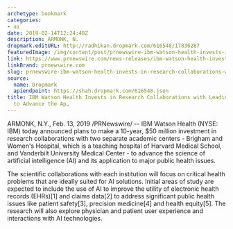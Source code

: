 ```yaml
---
archetype: bookmark
categories:
- ai
date: 2019-02-14T12:24:48Z
description: ARMONK, N.
dropmark.editURL: http://radhikan.dropmark.com/616548/17836287
featuredImage: /img/content/post/prnewswire-ibm-watson-health-invests-in-research-collaborations-with-leading-medical-centers-to-advance-the-ap.jpg
link: https://www.prnewswire.com/news-releases/ibm-watson-health-invests-in-research-collaborations-with-leading-medical-centers-to-advance-the-application-of-ai-to-health-300795155.html
linkBrand: prnewswire.com
slug: prnewswire-ibm-watson-health-invests-in-research-collaborations-with-leading-medical-centers-to-advance-the-ap
source:
  name: Dropmark
  apiendpoint: https://shah.dropmark.com/616548.json
title: IBM Watson Health Invests in Research Collaborations with Leading Medical Centers
  to Advance the Ap…
---
```

ARMONK, N.Y., Feb. 13, 2019 /PRNewswire/ -- IBM Watson Health (NYSE: IBM) today announced plans to make a 10-year, $50 million investment in research collaborations with two separate academic centers - Brigham and Women's Hospital, which is a teaching hospital of Harvard Medical School, and Vanderbilt University Medical Center - to advance the science of artificial intelligence (AI) and its application to major public health issues.

The scientific collaborations with each institution will focus on critical health problems that are ideally suited for AI solutions. Initial areas of study are expected to include the use of AI to improve the utility of electronic health records (EHRs)[1] and claims data[2] to address significant public health issues like patient safety[3], precision medicine[4] and health equity[5]. The research will also explore physician and patient user experience and interactions with AI technologies.


